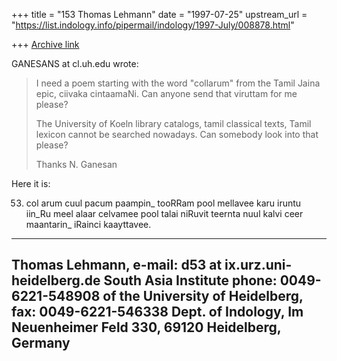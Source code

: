 +++
title = "153 Thomas Lehmann"
date = "1997-07-25"
upstream_url = "https://list.indology.info/pipermail/indology/1997-July/008878.html"

+++
[Archive link](https://list.indology.info/pipermail/indology/1997-July/008878.html)

GANESANS at cl.uh.edu wrote:
> 
> I need a poem starting with the word "collarum" from the
> Tamil Jaina epic, ciivaka cintaamaNi. Can anyone send that
> viruttam for me please?
> 
> The University of Koeln library catalogs, tamil classical texts,
> Tamil lexicon cannot be searched nowadays. Can somebody look
> into that please?
> 
> Thanks
> N. Ganesan

Here it is:

53. col arum cuul pacum paampin_ tooRRam pool
mellavee karu iruntu iin_Ru meel alaar
celvamee pool talai niRuvit teernta nuul
kalvi ceer maantarin_ iRainci kaayttavee.
____________________________________________________________________
Thomas Lehmann,                  e-mail: d53 at ix.urz.uni-heidelberg.de
South Asia Institute             phone:  0049-6221-548908
of the University of Heidelberg, fax:    0049-6221-546338
Dept. of Indology,
Im Neuenheimer Feld 330,
69120 Heidelberg,
Germany
---------------------------------------------------------------------




